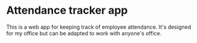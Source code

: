 # Attendance tracker app

This is a web app for keeping track of employee attendance. It's designed for my office
but can be adapted to work with anyone's office.
